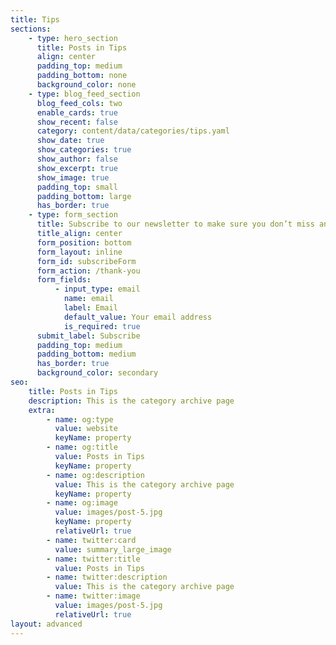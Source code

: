 ```yaml
---
title: Tips
sections:
    - type: hero_section
      title: Posts in Tips
      align: center
      padding_top: medium
      padding_bottom: none
      background_color: none
    - type: blog_feed_section
      blog_feed_cols: two
      enable_cards: true
      show_recent: false
      category: content/data/categories/tips.yaml
      show_date: true
      show_categories: true
      show_author: false
      show_excerpt: true
      show_image: true
      padding_top: small
      padding_bottom: large
      has_border: true
    - type: form_section
      title: Subscribe to our newsletter to make sure you don’t miss anything
      title_align: center
      form_position: bottom
      form_layout: inline
      form_id: subscribeForm
      form_action: /thank-you
      form_fields:
          - input_type: email
            name: email
            label: Email
            default_value: Your email address
            is_required: true
      submit_label: Subscribe
      padding_top: medium
      padding_bottom: medium
      has_border: true
      background_color: secondary
seo:
    title: Posts in Tips
    description: This is the category archive page
    extra:
        - name: og:type
          value: website
          keyName: property
        - name: og:title
          value: Posts in Tips
          keyName: property
        - name: og:description
          value: This is the category archive page
          keyName: property
        - name: og:image
          value: images/post-5.jpg
          keyName: property
          relativeUrl: true
        - name: twitter:card
          value: summary_large_image
        - name: twitter:title
          value: Posts in Tips
        - name: twitter:description
          value: This is the category archive page
        - name: twitter:image
          value: images/post-5.jpg
          relativeUrl: true
layout: advanced
---
```

